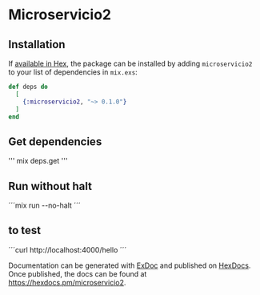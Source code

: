 # Microservicio2

## Installation

If [available in Hex](https://hex.pm/docs/publish), the package can be installed
by adding `microservicio2` to your list of dependencies in `mix.exs`:

```elixir
def deps do
  [
    {:microservicio2, "~> 0.1.0"}
  ]
end
```
## Get dependencies
'''
mix deps.get '''

## Run without halt

´´´mix run --no-halt    ´´´

## to test 
´´´curl http://localhost:4000/hello ´´´

Documentation can be generated with [ExDoc](https://github.com/elixir-lang/ex_doc)
and published on [HexDocs](https://hexdocs.pm). Once published, the docs can
be found at <https://hexdocs.pm/microservicio2>.


